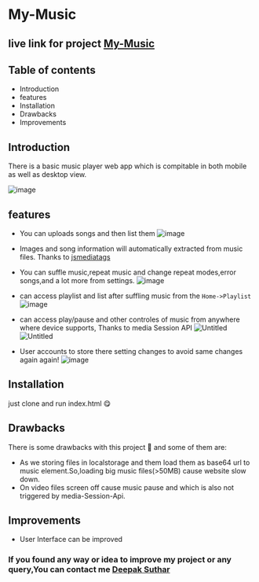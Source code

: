 # My-Music

## live link for project [My-Music](https://deepaksuthar40128.github.io/My-Music/)

## Table of contents

- Introduction
- features
- Installation
- Drawbacks
- Improvements

## Introduction

There is a basic music player web app which is compitable in both mobile as well as desktop view.

 ![image](https://github.com/deepaksuthar40128/My-Music/assets/92250394/b8864496-0508-40b8-aaaf-2eb98b81c4e8)

 ## features
 
 - You can uploads songs and then list them
      ![image](https://github.com/deepaksuthar40128/My-Music/assets/92250394/6dbbcbd7-fd80-403b-82bd-412c5e9d506c)
 
 - Images and song information will automatically extracted from music files. Thanks to [jsmediatags](https://github.com/aadsm/jsmediatags)
 
 - You can suffle music,repeat music and change repeat modes,error songs,and a lot more from settings.
   ![image](https://github.com/deepaksuthar40128/My-Music/assets/92250394/c165106c-9900-4695-9bd5-7fe19e6831b5) 
   
   
 - can access playlist and list after suffling music from the `Home->Playlist`
   ![image](https://github.com/deepaksuthar40128/My-Music/assets/92250394/669c9969-e25d-409d-bbfe-bb17a463589a)
   
   
 - can access play/pause and other controles of music from anywhere where device supports, Thanks to media Session API
 ![Untitled](https://github.com/deepaksuthar40128/My-Music/assets/92250394/f714a62a-c934-4b65-a5a7-e45dc6755ae6) ![Untitled](https://github.com/deepaksuthar40128/My-Music/assets/92250394/8383a314-314f-45fa-bfcc-8daf53e9b185)


- User accounts to store there setting changes to avoid same changes again again!
  ![image](https://github.com/deepaksuthar40128/My-Music/assets/92250394/5b8f0157-1984-4471-980b-38a50cf967db)

 
 ## Installation
 
  just clone and run index.html 😋
 
 ## Drawbacks
 
 There is some drawbacks with this project 🙁 and some of them are:
 
 - As we storing files in localstorage and them load them as base64 url to music element.So,loading big music files(>50MB) cause website slow down.
 - On video files screen off cause music pause and which is also not triggered by media-Session-Api.
 
 ## Improvements

 - User Interface can be improved
 ### If you found any way or idea to improve my project or any query,You can contact me [Deepak Suthar](deepaksuthar40128@gmail.com)
